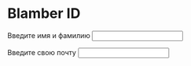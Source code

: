 <!DOCTYPE html>
<html>
<head>
<meta charset="UTF-8">
<title>Blamber ID</title>
</head>
  <body>
    <h1>Blamber ID</h1>
<p>
  <label for="name">Введите имя и фамилию</label>
  <input type="text" id="name" placeholder="">
</p>
<p>
  <label for="name">Введите свою почту</label>
  <input type="text" id="name" placeholder="">
</p>  
</body>
</html>

